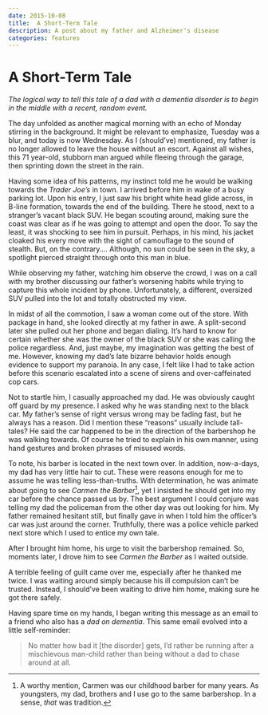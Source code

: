 ```yaml
---
date: 2015-10-08
title:  A Short-Term Tale
description: A post about my father and Alzheimer's disease
categories: features
---
```

# A Short-Term Tale

*The logical way to tell this tale of a dad with a dementia disorder is to begin in the middle with a recent, random event.*

The day unfolded as another magical morning with an echo of Monday stirring in the background. It might be relevant to emphasize, Tuesday was a blur, and today is now Wednesday. As I (should’ve) mentioned, my father is no longer allowed to leave the house without an escort. Against all wishes, this 71 year-old, stubborn man argued while fleeing through the garage, then sprinting down the street in the rain. 

Having some idea of his patterns, my instinct told me he would be walking towards the *Trader Joe’s* in town. I arrived before him in wake of a busy parking lot. Upon his entry, I just saw his bright white head glide across, in B-line formation, towards the end of the building. There he stood, next to a stranger’s vacant black SUV. He began scouting around, making sure the coast was clear as if he was going to attempt and open the door. To say the least, it was shocking to see him in pursuit. Perhaps, in his mind, his jacket cloaked his every move with the sight of camouflage to the sound of stealth. But, on the contrary…. Although, no sun could be seen in the sky, a spotlight pierced straight through onto this man in blue. 

While observing my father, watching him observe the crowd, I was on a call with my brother discussing our father’s worsening habits while trying to capture this whole incident by phone. Unfortunately, a different, oversized SUV pulled into the lot and totally obstructed my view. 

In midst of all the commotion, I saw a woman come out of the store. With package in hand, she looked directly at my father in awe. A split-second later she pulled out her phone and began dialing. It’s hard to know for certain whether she was the owner of the black SUV or she was calling the police regardless. And, just maybe, my imagination was getting the best of me. However, knowing my dad’s late bizarre behavior holds enough evidence to support my paranoia. In any case, I felt like I had to take action before this scenario escalated into a scene of sirens and over-caffeinated cop cars. 

Not to startle him, I casually approached my dad. He was obviously caught off guard by my presence. I asked why he was standing next to the black car. My father’s sense of right versus wrong may be fading fast, but he always has a reason. Did I mention these “reasons” usually include tall-tales? He said the car happened to be in the direction of the barbershop he was walking towards. Of course he tried to explain in his own manner, using hand gestures and broken phrases of misused words. 

To note, his barber is located in the next town over. In addition, now-a-days, my dad has very little hair to cut. These were reasons enough for me to assume he was telling less-than-truths. With determination, he was animate about going to see *Carmen the Barber*[^1], yet I insisted he should get into my car before the chance passed us by. The best argument I could conjure was telling my dad the policeman from the other day was out looking for him. My father remained hesitant still, but finally gave in when I told him the officer’s car was just around the corner. Truthfully, there was a police vehicle parked next store which I used to entice my own tale. 

After I brought him home, his urge to visit the barbershop remained. So, moments later, I drove him to see *Carmen the Barber* as I waited outside. 

A terrible feeling of guilt came over me, especially after he thanked me twice. I was waiting around simply because his ill compulsion can’t be trusted. Instead, I should’ve been waiting to drive him home, making sure he got there safely. 

Having spare time on my hands, I began writing this message as an email to a friend who also has a *dad on dementia*. This same email evolved into a little self-reminder: 

> No matter how bad it [the disorder] gets, I’d rather be running after a mischievous man-child rather than being without a dad to chase around at all.

[^1]: A worthy mention, Carmen was our childhood barber for many years. As youngsters, my dad, brothers and I use go to the same barbershop. In a sense, *that* was tradition.
<!--stackedit_data:
eyJoaXN0b3J5IjpbNDcwMDQwNjg1LDI4NzYxNjkwOSwtMjQyNj
kyNzIwXX0=
-->